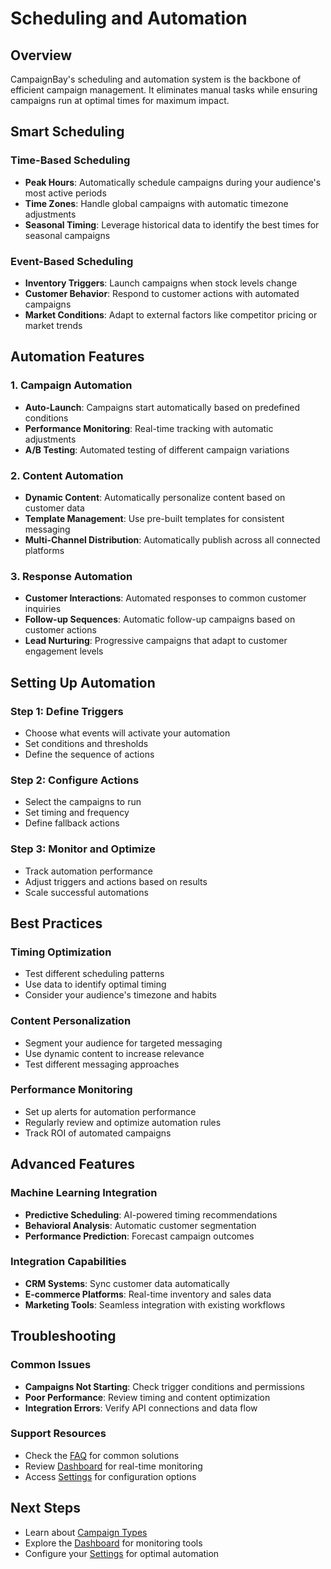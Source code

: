 # Scheduling and Automation

## Overview

CampaignBay's scheduling and automation system is the backbone of efficient campaign management. It eliminates manual tasks while ensuring campaigns run at optimal times for maximum impact.

## Smart Scheduling

### Time-Based Scheduling

- **Peak Hours**: Automatically schedule campaigns during your audience's most active periods
- **Time Zones**: Handle global campaigns with automatic timezone adjustments
- **Seasonal Timing**: Leverage historical data to identify the best times for seasonal campaigns

### Event-Based Scheduling

- **Inventory Triggers**: Launch campaigns when stock levels change
- **Customer Behavior**: Respond to customer actions with automated campaigns
- **Market Conditions**: Adapt to external factors like competitor pricing or market trends

## Automation Features

### 1. Campaign Automation

- **Auto-Launch**: Campaigns start automatically based on predefined conditions
- **Performance Monitoring**: Real-time tracking with automatic adjustments
- **A/B Testing**: Automated testing of different campaign variations

### 2. Content Automation

- **Dynamic Content**: Automatically personalize content based on customer data
- **Template Management**: Use pre-built templates for consistent messaging
- **Multi-Channel Distribution**: Automatically publish across all connected platforms

### 3. Response Automation

- **Customer Interactions**: Automated responses to common customer inquiries
- **Follow-up Sequences**: Automatic follow-up campaigns based on customer actions
- **Lead Nurturing**: Progressive campaigns that adapt to customer engagement levels

## Setting Up Automation

### Step 1: Define Triggers

- Choose what events will activate your automation
- Set conditions and thresholds
- Define the sequence of actions

### Step 2: Configure Actions

- Select the campaigns to run
- Set timing and frequency
- Define fallback actions

### Step 3: Monitor and Optimize

- Track automation performance
- Adjust triggers and actions based on results
- Scale successful automations

## Best Practices

### Timing Optimization

- Test different scheduling patterns
- Use data to identify optimal timing
- Consider your audience's timezone and habits

### Content Personalization

- Segment your audience for targeted messaging
- Use dynamic content to increase relevance
- Test different messaging approaches

### Performance Monitoring

- Set up alerts for automation performance
- Regularly review and optimize automation rules
- Track ROI of automated campaigns

## Advanced Features

### Machine Learning Integration

- **Predictive Scheduling**: AI-powered timing recommendations
- **Behavioral Analysis**: Automatic customer segmentation
- **Performance Prediction**: Forecast campaign outcomes

### Integration Capabilities

- **CRM Systems**: Sync customer data automatically
- **E-commerce Platforms**: Real-time inventory and sales data
- **Marketing Tools**: Seamless integration with existing workflows

## Troubleshooting

### Common Issues

- **Campaigns Not Starting**: Check trigger conditions and permissions
- **Poor Performance**: Review timing and content optimization
- **Integration Errors**: Verify API connections and data flow

### Support Resources

- Check the [FAQ](../faq.md) for common solutions
- Review [Dashboard](../dashboard.md) for real-time monitoring
- Access [Settings](../settings.md) for configuration options

## Next Steps

- Learn about [Campaign Types](../campaigns/)
- Explore the [Dashboard](../dashboard.md) for monitoring tools
- Configure your [Settings](../settings.md) for optimal automation
